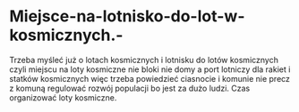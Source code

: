# Miejsce-na-lotnisko-do-lot-w-kosmicznych.-
Trzeba myśleć już o lotach kosmicznych i lotnisku do lotów kosmicznych czyli miejscu na loty kosmiczne nie bloki nie domy a port lotniczy dla rakiet i statków kosmicznych więc trzeba powiedzieć ciasnocie i komunie nie precz z komuną regulować rozwój populacji bo jest za dużo ludzi. Czas organizować loty kosmiczne. 
